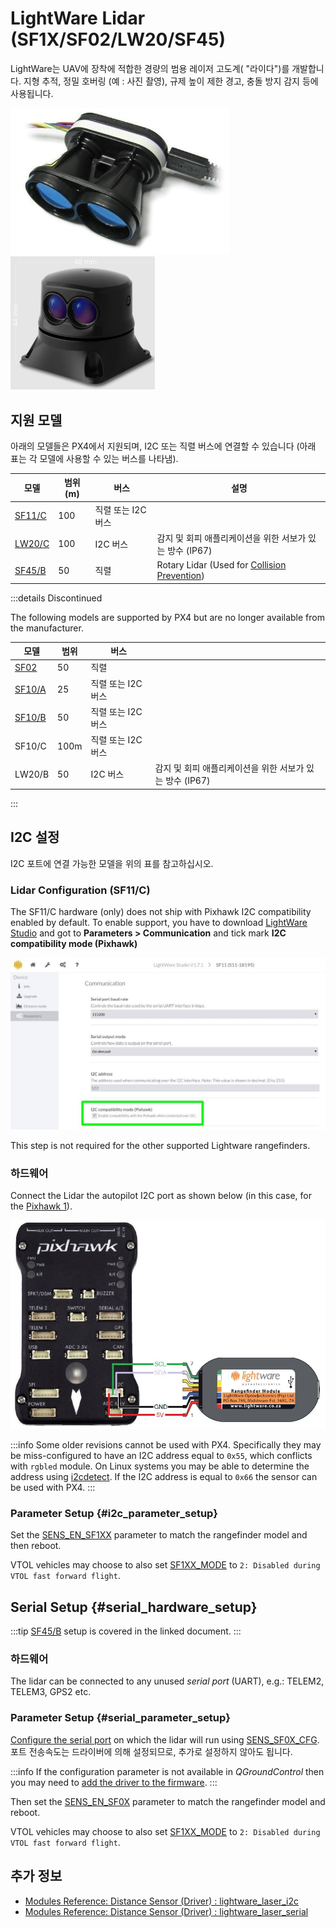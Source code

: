 # LightWare Lidar (SF1X/SF02/LW20/SF45)

LightWare는 UAV에 장착에 적합한 경량의 범용 레이저 고도계( "라이다")를 개발합니다.
지형 추적, 정밀 호버링 (예 : 사진 촬영), 규제 높이 제한 경고, 충돌 방지 감지 등에 사용됩니다.

<img src="../../assets/hardware/sensors/lidar_lightware/sf11c_120_m.jpg" width="350px" alt="LightWare SF11/C Lidar"/>![LightWare SF45 rotating Lidar](../../assets/hardware/sensors/lidar_lightware/sf45.png)

## 지원 모델

아래의 모델들은 PX4에서 지원되며, I2C 또는 직렬 버스에 연결할 수 있습니다 (아래 표는 각 모델에 사용할 수 있는 버스를 나타냄).

| 모델                                                         | 범위 (m) | 버스           | 설명                                                                                                            |
| ---------------------------------------------------------- | ------------------------- | ------------ | ------------------------------------------------------------------------------------------------------------- |
| [SF11/C](https://lightwarelidar.com/products/sf11-c-100-m) | 100                       | 직렬 또는 I2C 버스 |                                                                                                               |
| [LW20/C](https://lightware.co.za/products/lw20-c-100-m)    | 100                       | I2C 버스       | 감지 및 회피 애플리케이션을 위한 서보가 있는 방수 (IP67)                                                        |
| [SF45/B](../sensor/sf45_rotating_lidar.md)                 | 50                        | 직렬           | Rotary Lidar (Used for [Collision Prevention](../computer_vision/collision_prevention.md)) |

:::details
Discontinued

The following models are supported by PX4 but are no longer available from the manufacturer.

| 모델                                                                                                 | 범위   | 버스           |                                                        |
| -------------------------------------------------------------------------------------------------- | ---- | ------------ | ------------------------------------------------------ |
| [SF02](http://documents.lightware.co.za/SF02%20-%20Laser%20Rangefinder%20Manual%20-%20Rev%208.pdf) | 50   | 직렬           |                                                        |
| [SF10/A](http://documents.lightware.co.za/SF10%20-%20Laser%20Altimeter%20Manual%20-%20Rev%206.pdf) | 25   | 직렬 또는 I2C 버스 |                                                        |
| [SF10/B](http://documents.lightware.co.za/SF10%20-%20Laser%20Altimeter%20Manual%20-%20Rev%206.pdf) | 50   | 직렬 또는 I2C 버스 |                                                        |
| SF10/C                                                                                             | 100m | 직렬 또는 I2C 버스 |                                                        |
| LW20/B                                                                                             | 50   | I2C 버스       | 감지 및 회피 애플리케이션을 위한 서보가 있는 방수 (IP67) |

:::

## I2C 설정

I2C 포트에 연결 가능한 모델을 위의 표를 참고하십시오.

### Lidar Configuration (SF11/C)

The SF11/C hardware (only) does not ship with Pixhawk I2C compatibility enabled by default.
To enable support, you have to download [LightWare Studio](https://lightwarelidar.com/pages/lightware-studio) and got to **Parameters > Communication** and tick mark **I2C compatibility mode (Pixhawk)**

![LightWare SF11/C Lidar-I2C Config](../../assets/hardware/sensors/lidar_lightware/lightware_studio_i2c_config.jpg)

This step is not required for the other supported Lightware rangefinders.

### 하드웨어

Connect the Lidar the autopilot I2C port as shown below (in this case, for the [Pixhawk 1](../flight_controller/mro_pixhawk.md)).

![SF1XX LIDAR to I2C connection](../../assets/hardware/sensors/lidar_lightware/sf1xx_i2c.jpg)

:::info
Some older revisions cannot be used with PX4.
Specifically they may be miss-configured to have an I2C address equal to `0x55`, which conflicts with `rgbled` module.
On Linux systems you may be able to determine the address using [i2cdetect](https://linux.die.net/man/8/i2cdetect).
If the I2C address is equal to `0x66` the sensor can be used with PX4.
:::

### Parameter Setup {#i2c_parameter_setup}

Set the [SENS_EN_SF1XX](../advanced_config/parameter_reference.md#SENS_EN_SF1XX) parameter to match the rangefinder model and then reboot.

VTOL vehicles may choose to also set [SF1XX_MODE](../advanced_config/parameter_reference.md#SF1XX_MODE) to `2: Disabled during VTOL fast forward flight`.

## Serial Setup {#serial_hardware_setup}

:::tip
[SF45/B](../sensor/sf45_rotating_lidar.md) setup is covered in the linked document.
:::

### 하드웨어

The lidar can be connected to any unused _serial port_ (UART), e.g.: TELEM2, TELEM3, GPS2 etc.

<!-- Would be good to show serial setup! -->

### Parameter Setup {#serial_parameter_setup}

[Configure the serial port](../peripherals/serial_configuration.md) on which the lidar will run using [SENS_SF0X_CFG](../advanced_config/parameter_reference.md#SENS_SF0X_CFG).
포트 전송속도는 드라이버에 의해 설정되므로, 추가로 설정하지 않아도 됩니다.

:::info
If the configuration parameter is not available in _QGroundControl_ then you may need to [add the driver to the firmware](../peripherals/serial_configuration.md#parameter_not_in_firmware).
:::

Then set the [SENS_EN_SF0X](../advanced_config/parameter_reference.md#SENS_EN_SF0X) parameter to match the rangefinder model and reboot.

VTOL vehicles may choose to also set [SF1XX_MODE](../advanced_config/parameter_reference.md#SF1XX_MODE) to `2: Disabled during VTOL fast forward flight`.

## 추가 정보

- [Modules Reference: Distance Sensor (Driver) : lightware_laser_i2c](../modules/modules_driver_distance_sensor.md#lightware-laser-i2c)
- [Modules Reference: Distance Sensor (Driver) : lightware_laser_serial](../modules/modules_driver_distance_sensor.md#lightware-laser-serial)
